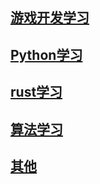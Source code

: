 ##  [ 游戏开发学习 ]( https://github.com/shaoting0730/other-learn/tree/master/%E6%B8%B8%E6%88%8F%E5%BC%80%E5%8F%91%E5%AD%A6%E4%B9%A0 )    <br/>
##  [ Python学习 ]( https://github.com/shaoting0730/other-learn/tree/master/phthon%E5%AD%A6%E4%B9%A0 )    <br/>
##  [ rust学习 ]( https://github.com/shaoting0730/rust-learn )    <br/>
##  [ 算法学习 ]( https://github.com/shaoting0730/other-learn/tree/master/%E7%AE%97%E6%B3%95%E5%AD%A6%E4%B9%A0  )    <br/>
##  [ 其他 ]( https://github.com/shaoting0730/other-learn/tree/master/%E5%85%B6%E4%BB%96 )    <br/>



   



